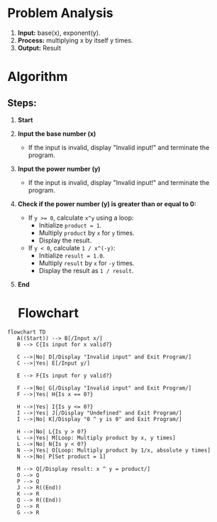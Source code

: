# Problem Analysis
1. **Input:** base(x), exponent(y).
2. **Process:** multiplying x by itself y times.
3. **Output:** Result


# Algorithm
## Steps:
1. **Start**
2. **Input the base number (x)**
   - If the input is invalid, display "Invalid input!" and terminate the program.
3. **Input the power number (y)**
   - If the input is invalid, display "Invalid input!" and terminate the program.
4. **Check if the power number (y) is greater than or equal to 0:**
   - If `y >= 0`, calculate `x^y` using a loop:
     - Initialize `product = 1`.
     - Multiply `product` by `x` for `y` times.
     - Display the result.
   - If `y < 0`, calculate `1 / x^(-y)`:
     - Initialize `result = 1.0`.
     - Multiply `result` by `x` for `-y` times.
     - Display the result as `1 / result`.
5. **End**

   # Flowchart
 ```mermaid
flowchart TD
    A((Start)) --> B[/Input x/]
    B --> C{Is input for x valid?}
    
    C -->|No| D[/Display "Invalid input" and Exit Program/]
    C -->|Yes| E[/Input y/]
    
    E --> F{Is input for y valid?}
    
    F -->|No| G[/Display "Invalid input" and Exit Program/]
    F -->|Yes| H{Is x == 0?}
    
    H -->|Yes| I{Is y <= 0?}
    I -->|Yes| J[/Display "Undefined" and Exit Program/]
    I -->|No| K[/Display "0 ^ y is 0" and Exit Program/]
    
    H -->|No| L{Is y > 0?}
    L -->|Yes| M[Loop: Multiply product by x, y times]
    L -->|No| N{Is y < 0?}
    N -->|Yes| O[Loop: Multiply product by 1/x, absolute y times]
    N -->|No| P[Set product = 1]
    
    M --> Q[/Display result: x ^ y = product/]
    O --> Q
    P --> Q
    J --> R((End))
    K --> R
    Q --> R((End))
    D --> R
    G --> R

```

